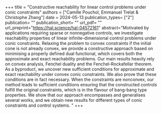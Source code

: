 +++ 
title = "Constructive reachability for linear control problems under conic constraints" 
authors = ["Camille Pouchol, Emmanuel Trelat & Christophe Zhang"] 
date = 2024-05-13
publication_types= ["2"] 
publication= "" 
publication_short= "" 
url_pdf= "" 
url_preprint="https://hal.science/hal-04572161" 
abstract="Motivated by applications requiring sparse or nonnegative controls, we investigate reachability properties of linear infinite-dimensional control problems under conic constraints. Relaxing the problem to convex constraints if the initial cone is not already convex, we provide a constructive approach based on minimising a properly defined dual functional, which covers both the approximate and exact reachability problems. Our main results heavily rely on convex analysis, Fenchel duality and the Fenchel-Rockafellar theorem. As a byproduct, we uncover new sufficient conditions for approximate and exact reachability under convex conic constraints. We also prove that these conditions are in fact necessary. When the constraints are nonconvex, our method leads to sufficient conditions ensuring that the constructed controls fulfill the original constraints, which is in the flavour of bang-bang type properties. We show that our approach encompasses and generalises several works, and we obtain new results for different types of conic constraints and control systems. "
+++
